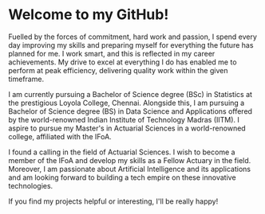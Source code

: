 # Welcome to my GitHub!
Fuelled by the forces of commitment, hard work and passion, I spend every day improving my skills and preparing myself for everything the future has planned for me. I work smart, and this is reflected in my career achievements. My drive to excel at everything I do has enabled me to perform at peak efficiency, delivering quality work within the given timeframe.

I am currently pursuing a Bachelor of Science degree (BSc) in Statistics at the prestigious Loyola College, Chennai. Alongside this, I am pursuing a Bachelor of Science degree (BS) in Data Science and Applications offered by the world-renowned Indian Institute of Technology Madras (IITM). I aspire to pursue my Master's in Actuarial Sciences in a world-renowned college, affiliated with the IFoA.

I found a calling in the field of Actuarial Sciences. I wish to become a member of the IFoA and develop my skills as a Fellow Actuary in the field. Moreover, I am passionate about Artificial Intelligence and its applications and am looking forward to building a tech empire on these innovative technologies.

If you find my projects helpful or interesting, I'll be really happy!

<!---
harideegee/harideegee is a ✨ special ✨ repository because its `README.md` (this file) appears on your GitHub profile.
You can click the Preview link to take a look at your changes.
--->
